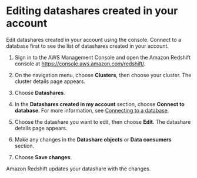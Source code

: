 # Editing datashares created in your account<a name="edit-datashare-console"></a>

Edit datashares created in your account using the console\. Connect to a database first to see the list of datashares created in your account\.

1. Sign in to the AWS Management Console and open the Amazon Redshift console at [https://console\.aws\.amazon\.com/redshift/](https://console.aws.amazon.com/redshift/)\.

1. On the navigation menu, choose **Clusters**, then choose your cluster\. The cluster details page appears\.

1. Choose **Datashares**\.

1. In the **Datashares created in my account** section, choose **Connect to database**\. For more information, see [Connecting to a database](connect-database-console.md)\.

1. Choose the datashare you want to edit, then choose **Edit**\. The datashare details page appears\.

1. Make any changes in the **Datashare objects** or **Data consumers** section\.

1. Choose **Save changes**\.

Amazon Redshift updates your datashare with the changes\.